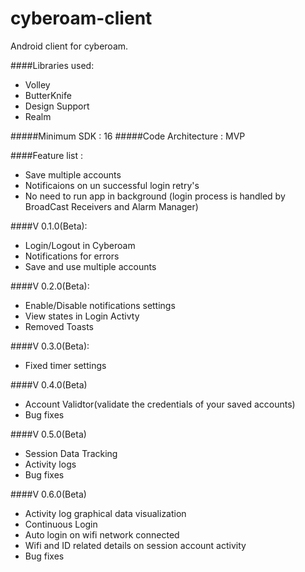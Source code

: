 # cyberoam-client
Android client for cyberoam.

####Libraries used:
* Volley
* ButterKnife
* Design Support
* Realm

#####Minimum SDK : 16
#####Code Architecture : MVP

####Feature list :
* Save multiple accounts
* Notificaions on un successful login retry's
* No need to run app in background (login process is handled by BroadCast Receivers and Alarm Manager)


####V 0.1.0(Beta):
* Login/Logout in Cyberoam
* Notifications for errors
* Save and use multiple accounts

####V 0.2.0(Beta):
* Enable/Disable notifications settings
* View states in Login Activty
* Removed Toasts

####V 0.3.0(Beta):
* Fixed timer settings

####V 0.4.0(Beta)
* Account Validtor(validate the credentials of your saved accounts)
* Bug fixes

####V 0.5.0(Beta)
* Session Data Tracking
* Activity logs
* Bug fixes

####V 0.6.0(Beta)
* Activity log graphical data visualization
* Continuous Login
* Auto login on wifi network connected
* Wifi and ID related details on session account activity
* Bug fixes
